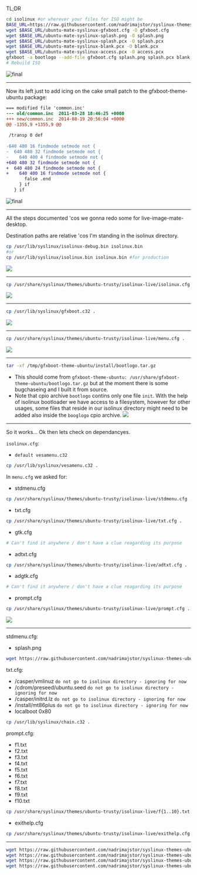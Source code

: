 TL;DR
```bash
cd isolinux #or wherever your files for ISO might be
BASE_URL=https://raw.githubusercontent.com/nadrimajstor/syslinux-themes-ubuntu-mate/master
wget $BASE_URL/ubuntu-mate-syslinux-gfxboot.cfg -O gfxboot.cfg
wget $BASE_URL/ubuntu-mate-syslinux-splash.png -O splash.png
wget $BASE_URL/ubuntu-mate-syslinux-splash.pcx -O splash.pcx
wget $BASE_URL/ubuntu-mate-syslinux-blank.pcx -O blank.pcx
wget $BASE_URL/ubuntu-mate-syslinux-access.pcx -O access.pcx
gfxboot -a bootlogo --add-file gfxboot.cfg splash.png splash.pcx blank.pcx access.pcx
# Rebuild ISO
```
![final](docs/final.png)

***
Now its left just to add icing on the cake small patch to the gfxboot-theme-ubuntu package:
```diff
=== modified file 'common.inc'
--- old/common.inc	2011-03-28 18:46:25 +0000
+++ new/common.inc	2014-08-19 20:56:04 +0000
@@ -1355,9 +1355,9 @@
 
 /transp 0 def
 
-640 480 16 findmode setmode not {
-  640 480 32 findmode setmode not {
-    640 400 4 findmode setmode not {
+640 480 32 findmode setmode not {
+  640 480 24 findmode setmode not {
+    640 400 16 findmode setmode not {
       false .end
     } if
   } if


```
![final](docs/final.png)
***


All the steps documented 'cos we gonna redo some for live-image-mate-desktop.

Destination paths are relative 'cos I'm standing in the isolinux directory.

```bash
cp /usr/lib/syslinux/isolinux-debug.bin isolinux.bin
#or
cp /usr/lib/syslinux/isolinux.bin isolinux.bin #for production
```
![](docs/no_configuration_file_found.png)

***


```bash
cp /usr/share/syslinux/themes/ubuntu-trusty/isolinux-live/isolinux.cfg .
```
![](docs/could_not_find_kernel_image_gfxboot.png)

***


```bash
cp /usr/lib/syslinux/gfxboot.c32 .
```
![](docs/no_label_keywords_found.png)

***


```bash
cp /usr/share/syslinux/themes/ubuntu-trusty/isolinux-live/menu.cfg .
```
![](docs/error_setting_up_gfxboot.png)

***


```bash
tar -xf /tmp/gfxboot-theme-ubuntu/install/bootlogo.tar.gz
```
* This should come from `gfxboot-theme-ubuntu: /usr/share/gfxboot-theme-ubuntu/bootlogo.tar.gz` but at the moment there is some bugchaseing and I built it from source.
* Note that cpio archive `bootlogo` contins only one file `init`. With the help of isolinux bootloader we have access to a filesystem, however for other usages, some files that reside in our isolinux directory might need to be added also inside the `booglogo` cpio archive.
![](docs/blue_background_without_menu.png)

***

So it works... Ok then lets check on dependancyes.

`isolinux.cfg`:
* `default vesamenu.c32`
```bash
cp /usr/lib/syslinux/vesamenu.c32 .
```

In `menu.cfg` we asked for:
* stdmenu.cfg
```bash
cp /usr/share/syslinux/themes/ubuntu-trusty/isolinux-live/stdmenu.cfg .
```
* txt.cfg
```bash
cp /usr/share/syslinux/themes/ubuntu-trusty/isolinux-live/txt.cfg .
```
* gtk.cfg
```bash
# Can't find it anywhere / don't have a clue reagarding its purpose
```
* adtxt.cfg
```bash
cp /usr/share/syslinux/themes/ubuntu-trusty/isolinux-live/adtxt.cfg .
```
* adgtk.cfg
```bash
# Can't find it anywhere / don't have a clue reagarding its purpose
```
* prompt.cfg
```bash
cp /usr/share/syslinux/themes/ubuntu-trusty/isolinux-live/prompt.cfg .
```
![](docs/blue_background_with_menu.png)
***

stdmenu.cfg:
* splash.png
```bash
wget https://raw.githubusercontent.com/nadrimajstor/syslinux-themes-ubuntu-mate/master/ubuntu-mate-syslinux-splash.png -O splash.png
```

txt.cfg:
* /casper/vmlinuz `do not go to isolinux directory - ignoring for now`
* /cdrom/preseed/ubuntu.seed `do not go to isolinux directory - ignoring for now`
* /casper/initrd.lz `do not go to isolinux directory - ignoring for now`
* /install/mt86plus `do not go to isolinux directory - ignoring for now`
* localboot 0x80
```bash
cp /usr/lib/syslinux/chain.c32 .
```

prompt.cfg:
* f1.txt
* f2.txt
* f3.txt
* f4.txt
* f5.txt
* f6.txt
* f7.txt
* f8.txt
* f9.txt
* f10.txt
```bash
cp /usr/share/syslinux/themes/ubuntu-trusty/isolinux-live/f{1..10}.txt .
```
* exithelp.cfg
```bash
cp /usr/share/syslinux/themes/ubuntu-trusty/isolinux-live/exithelp.cfg .
```

***

```bash
wget https://raw.githubusercontent.com/nadrimajstor/syslinux-themes-ubuntu-mate/master/ubuntu-mate-syslinux-splash.pcx -O splash.pcx
wget https://raw.githubusercontent.com/nadrimajstor/syslinux-themes-ubuntu-mate/master/ubuntu-mate-syslinux-gfxboot.cfg -O gfxboot.cfg
wget https://raw.githubusercontent.com/nadrimajstor/syslinux-themes-ubuntu-mate/master/ubuntu-mate-syslinux-blank.pcx -O blank.pcx
wget https://raw.githubusercontent.com/nadrimajstor/syslinux-themes-ubuntu-mate/master/ubuntu-mate-syslinux-access.pcx -O access.pcx
```

